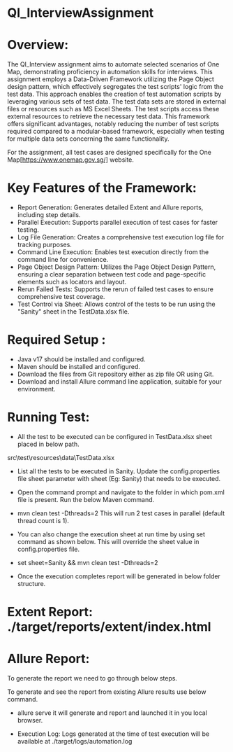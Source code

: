 # QI_InterviewAssignment
# Overview:
The QI_Interview assignment aims to automate selected scenarios of One Map, demonstrating proficiency in automation skills for interviews. This assignment employs a Data-Driven Framework utilizing the Page Object design pattern, which effectively segregates the test scripts' logic from the test data. This approach enables the creation of test automation scripts by leveraging various sets of test data. The test data sets are stored in external files or resources such as MS Excel Sheets. The test scripts access these external resources to retrieve the necessary test data. This framework offers significant advantages, notably reducing the number of test scripts required compared to a modular-based framework, especially when testing for multiple data sets concerning the same functionality.

For the assignment, all test cases are designed specifically for the One Map[https://www.onemap.gov.sg/] website.

# Key Features of the Framework:
* Report Generation: Generates detailed Extent and Allure reports, including step details.
* Parallel Execution: Supports parallel execution of test cases for faster testing.
* Log File Generation: Creates a comprehensive test execution log file for tracking purposes.
* Command Line Execution: Enables test execution directly from the command line for convenience.
* Page Object Design Pattern: Utilizes the Page Object Design Pattern, ensuring a clear separation between test code and page-specific elements such as locators and layout.
* Rerun Failed Tests: Supports the rerun of failed test cases to ensure comprehensive test coverage.
* Test Control via Sheet: Allows control of the tests to be run using the "Sanity" sheet in the TestData.xlsx file.
# Required Setup :
* Java v17 should be installed and configured.
* Maven should be installed and configured.
* Download the files from Git repository either as zip file OR using Git.
* Download and install Allure command line application, suitable for your environment.
# Running Test:
* All the test to be executed can be configured in TestData.xlsx sheet placed in below path.

src\test\resources\data\TestData.xlsx

* List all the tests to be executed in Sanity. Update the config.properties file sheet parameter with sheet (Eg: Sanity) that needs to be executed.

* Open the command prompt and navigate to the folder in which pom.xml file is present. Run the below Maven command.

* mvn clean test -Dthreads=2
This will run 2 test cases in parallel (default thread count is 1).

* You can also change the execution sheet at run time by using set command as shown below. This will override the sheet value in config.properties file.

* set sheet=Sanity && mvn clean test -Dthreads=2
* Once the execution completes report will be generated in below folder structure.

# Extent Report: ./target/reports/extent/index.html

# Allure Report: 
To generate the report we need to go through below steps.

To generate and see the report from existing Allure results use below command.

* allure serve
it will generate and report and launched it in you local browser.

* Execution Log: Logs generated at the time of test execution will be available at ./target/logs/automation.log
